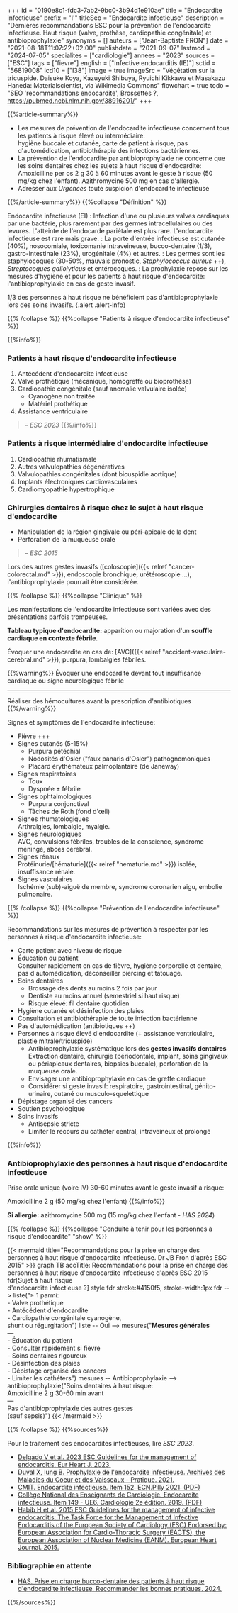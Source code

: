 +++
id = "0190e8c1-fdc3-7ab2-9bc0-3b94d1e910ae"
title = "Endocardite infectieuse"
prefix = "l'"
titleSeo = "Endocardite infectieuse"
description = "Dernières recommandations ESC pour la prévention de l'endocardite infectieuse. Haut risque (valve, prothèse, cardiopathie congénitale) et antibioprophylaxie"
synonyms = []
auteurs = ["Jean-Baptiste FRON"]
date = "2021-08-18T11:07:22+02:00"
publishdate = "2021-09-07"
lastmod = "2024-07-05"
specialites = ["cardiologie"]
annees = "2023"
sources = ["ESC"]
tags = ["fievre"]
english = ["Infective endocarditis (IE)"]
sctid = "56819008"
icd10 = ["I38"]
image = true
imageSrc = "Végétation sur la tricuspide. Daisuke Koya, Kazuyuki Shibuya, Ryuichi Kikkawa et Masakazu Haneda: Materialscientist, via Wikimedia Commons"
flowchart = true
todo = "SEO 'recommandations endocardite', Brossettes ?, https://pubmed.ncbi.nlm.nih.gov/38916201/"
+++

{{%article-summary%}}

- Les mesures de prévention de l'endocardite infectieuse concernent tous les patients à risque élevé ou intermédiaire:  
  hygiène buccale et cutanée, carte de patient à risque, pas d'automédication, antibiothérapie des infections bactériennes.
- La prévention de l'endocardite par antibioprophylaxie ne concerne que les soins dentaires chez les sujets à haut risque d'endocardite:  
  Amoxicilline per os 2 g 30 à 60 minutes avant le geste à risque (50 mg/kg chez l'enfant). Azithromycine 500 mg en cas d'allergie.
- Adresser aux *Urgences* toute suspicion d'endocardite infectieuse

{{%/article-summary%}}
{{%collapse "Définition" %}}

Endocardite infectieuse (EI)
: Infection d'une ou plusieurs valves cardiaques par une bactérie, plus rarement par des germes intracellulaires ou des levures. L'atteinte de l'endocarde pariétale est plus rare. L'endocardite infectieuse est rare mais grave.
: La porte d'entrée infectieuse est cutanée (40%), nosocomiale, toxicomanie intraveineuse, bucco-dentaire (1/3), gastro-intestinale (23%), urogénitale (4%) et autres.
: Les germes sont les staphylocoques (30-50%, mauvais pronostic, *Staphylococcus aureus* ++), *Streptocoques gallolyticus* et entérocoques.
: La prophylaxie repose sur les mesures d'hygiène et pour les patients à haut risque d'endocardite: l'antibioprophylaxie en cas de geste invasif.

1/3 des personnes à haut risque ne bénéficient pas d'antibioprophylaxie lors des soins invasifs.
{.alert .alert-info}

{{% /collapse %}}
{{%collapse "Patients à risque d'endocardite infectieuse" %}}

{{%info%}}

### Patients à haut risque d'endocardite infectieuse

1. Antécédent d'endocardite infectieuse
2. Valve prothétique (mécanique, homogreffe ou bioprothèse)
3. Cardiopathie congénitale (sauf anomalie valvulaire isolée)  
    - Cyanogène non traitée
    - Matériel prothétique
4. Assistance ventriculaire

> – *ESC 2023*
{{%/info%}}

### Patients à risque intermédiaire d'endocardite infectieuse

1. Cardiopathie rhumatismale
2. Autres valvulopathies dégénératives
3. Valvulopathies congénitales (dont bicuspidie aortique)
4. Implants électroniques cardiovasculaires
5. Cardiomyopathie hypertrophique

### Chirurgies dentaires à risque chez le sujet à haut risque d'endocardite

- Manipulation de la région gingivale ou péri-apicale de la dent
- Perforation de la muqueuse orale

> – *ESC 2015*

Lors des autres gestes invasifs ([coloscopie]({{< relref "cancer-colorectal.md" >}}), endoscopie bronchique, urétéroscopie ...), l'antibioprophylaxie pourrait être considérée.

{{% /collapse %}}
{{%collapse "Clinique" %}}

Les manifestations de l'endocardite infectieuse sont variées avec des présentations parfois trompeuses.

**Tableau typique d'endocardite:** apparition ou majoration d'un **souffle cardiaque en contexte fébrile**.

Évoquer une endocardite en cas de: [AVC]({{< relref "accident-vasculaire-cerebral.md" >}}), purpura, lombalgies fébriles.

{{%warning%}}
Évoquer une endocardite devant tout insuffisance cardiaque ou signe neurologique fébrile

---

Réaliser des hémocultures avant la prescription d'antibiotiques
{{%/warning%}}

Signes et symptômes de l'endocardite infectieuse:

- Fièvre +++
- Signes cutanés (5-15%)
  - Purpura pétéchial
  - Nodosités d'Osler ("faux panaris d'Osler") pathognomoniques
  - Placard érythémateux palmoplantaire (de Janeway)
- Signes respiratoires
  - Toux
  - Dyspnée ± fébrile
- Signes ophtalmologiques
  - Purpura conjonctival
  - Tâches de Roth (fond d'œil)
- Signes rhumatologiques  
  Arthralgies, lombalgie, myalgie.
- Signes neurologiques  
  AVC, convulsions fébriles, troubles de la conscience, syndrome méningé, abcès cérébral.
- Signes rénaux  
  Protéinurie/[hématurie]({{< relref "hematurie.md" >}}) isolée, insuffisance rénale.
- Signes vasculaires  
  Ischémie (sub)-aiguë de membre, syndrome coronarien aigu, embolie pulmonaire.

{{% /collapse %}}
{{%collapse "Prévention de l'endocardite infectieuse" %}}

Recommandations sur les mesures de prévention à respecter par les personnes à risque d'endocardite infectieuse:

- Carte patient avec niveau de risque
- Éducation du patient  
  Consulter rapidement en cas de fièvre, hygiène corporelle et dentaire, pas d'automédication, déconseiller piercing et tatouage.
- Soins dentaires
  - Brossage des dents au moins 2 fois par jour
  - Dentiste au moins annuel (semestriel si haut risque)
  - Risque élevé: fil dentaire quotidien
- Hygiène cutanée et désinfection des plaies
- Consultation et antibiothérapie de toute infection bactérienne
- Pas d'automédication (antibiotiques ++)
- Personnes à risque élevé d'endocardite (+ assistance ventriculaire, plastie mitrale/tricuspide)
  - Antibioprophylaxie systématique lors des **gestes invasifs dentaires**  
    Extraction dentaire, chirurgie (périodontale, implant, soins gingivaux ou périapicaux dentaires, biopsies buccale), perforation de la muqueuse orale.
  - Envisager une antibioprophylaxie en cas de greffe cardiaque
  - Considérer si geste invasif: respiratoire, gastrointestinal, génito-urinaire, cutané ou musculo-squelettique
- Dépistage organisé des cancers
- Soutien psychologique
- Soins invasifs
  - Antisepsie stricte
  - Limiter le recours au cathéter central, intraveineux et prolongé

{{%info%}}

### Antibioprophylaxie des personnes à haut risque d'endocardite infectieuse

Prise orale unique (voire IV) 30-60 minutes avant le geste invasif à risque:

Amoxicilline 2 g (50 mg/kg chez l'enfant)
{{%/info%}}

**Si allergie:** azithromycine 500 mg (15 mg/kg chez l'enfant - *HAS 2024*)

{{% /collapse %}}
{{%collapse "Conduite à tenir pour les personnes à risque d'endocardite" "show" %}}

{{< mermaid title="Recommandations pour la prise en charge des personnes à haut risque d'endocardite infectieuse. Dr JB Fron d'après ESC 2015" >}}
graph TB
accTitle: Recommandations pour la prise en charge des personnes à haut risque d'endocardite infectieuse d'après ESC 2015
  fdr[Sujet à haut risque<br>d'endocardite infectieuse ?]
  style fdr stroke:#4150f5, stroke-width:1px
  fdr --> liste("≥ 1 parmi:<br>- Valve prothétique<br>- Antécédent d'endocardite<br>- Cardiopathie congénitale cyanogène,<br>shunt ou régurgitation")
    liste -- Oui --> mesures("<b>Mesures générales</b><br>—<br>- Éducation du patient<br>- Consulter rapidement si fièvre<br>- Soins dentaires rigoureux<br>- Désinfection des plaies<br>- Dépistage organisé des cancers<br>- Limiter les cathéters")
      mesures -- Antibioprophylaxie --> antibioprophylaxie("Soins dentaires à haut risque:<br>Amoxicilline 2 g 30-60 min avant<br>—<br>Pas d'antibioprophylaxie des autres gestes<br>(sauf sepsis)")
{{< /mermaid >}}

{{% /collapse %}}
{{%sources%}}

Pour le traitement des endocardites infectieuses, lire *ESC 2023*.

- [Delgado V et al. 2023 ESC Guidelines for the management of endocarditis. Eur Heart J. 2023.](https://academic.oup.com/eurheartj/advance-article/doi/10.1093/eurheartj/ehad193/7243107)
- [Duval X, Iung B. Prophylaxie de l'endocardite infectieuse. Archives des Maladies du Coeur et des Vaisseaux - Pratique. 2021.](https://doi.org/10.1016/j.amcp.2021.03.003)
- [CMIT. Endocardite infectieuse. Item 152. ECN.Pilly 2021. (PDF)](https://www.infectiologie.com/UserFiles/File/pilly-etudiant/ecn-2020-152-web.pdf)
- [Collège National des Enseignants de Cardiologie. Endocardite infectieuse. Item 149 - UE6. Cardiologie 2e édition. 2019. (PDF)](https://sfcardio.fr/sites/default/files/2019-11/2015-2e_Ref_Cardio_ch11_endocardite.pdf)
- [Habib H et al. 2015 ESC Guidelines for the management of infective endocarditis: The Task Force for the Management of Infective Endocarditis of the European Society of Cardiology (ESC) Endorsed by: European Association for Cardio-Thoracic Surgery (EACTS), the European Association of Nuclear Medicine (EANM). European Heart Journal. 2015.](https://academic.oup.com/eurheartj/article/36/44/3075/2293384)

### Bibliographie en attente

- [HAS. Prise en charge bucco-dentaire des patients à haut risque d'endocardite infectieuse. Recommander les bonnes pratiques. 2024.](https://www.has-sante.fr/jcms/p_3301328/fr/prise-en-charge-bucco-dentaire-des-patients-a-haut-risque-d-endocardite-infectieuse)

{{%/sources%}}
